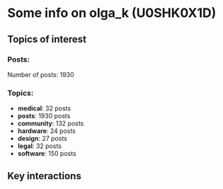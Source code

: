 # Some info on olga_k (U0SHK0X1D)


## Topics of interest

### Posts: 

Number of posts: 1930

### Topics:

* __medical__: 32 posts
* __posts__: 1930 posts
* __community__: 132 posts
* __hardware__: 24 posts
* __design__: 27 posts
* __legal__: 32 posts
* __software__: 150 posts

## Key interactions 

